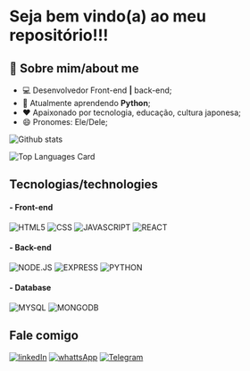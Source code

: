 # Seja bem vindo(a) ao meu repositório!!!
## 📖 Sobre mim/about me

- 💻 Desenvolvedor Front-end **|** back-end;
- 🌱 Atualmente  aprendendo **Python**; 
- ❤️ Apaixonado por tecnologia, educação, cultura japonesa;
- 😄 Pronomes: Ele/Dele;

![Github stats](https://github-readme-stats.vercel.app/api?username=silvallenilsom&theme=highcontrast&show_icons=true&count_private=true)

![Top Languages Card](https://github-readme-stats.vercel.app/api/top-langs/?username=silvallenilsom)

## Tecnologias/technologies

#### - Front-end
![HTML5](https://img.shields.io/badge/HTML5-E34F26?style=for-the-badge&logo=html5&logoColor=white)
![CSS](https://img.shields.io/badge/CSS3-1572B6?style=for-the-badge&logo=css3&logoColor=white)
![JAVASCRIPT](https://img.shields.io/badge/JavaScript-323330?style=for-the-badge&logo=javascript&logoColor=F7DF1E)
![REACT](https://img.shields.io/badge/React-20232A?style=for-the-badge&logo=react&logoColor=61DAFB)
#### - Back-end
![NODE.JS](https://img.shields.io/badge/Node.js-43853D?style=for-the-badge&logo=node.js&logoColor=white)
![EXPRESS](https://img.shields.io/badge/Express.js-404D59?style=for-the-badge)
![PYTHON](	https://img.shields.io/badge/Python-14354C?style=for-the-badge&logo=python&logoColor=white)
#### - Database
![MYSQL](	https://img.shields.io/badge/MySQL-00000F?style=for-the-badge&logo=mysql&logoColor=white)
![MONGODB](https://img.shields.io/badge/MongoDB-4EA94B?style=for-the-badge&logo=mongodb&logoColor=white)

## Fale comigo
<a href="https://www.linkedin.com/in/silvalenilsom/">![linkedIn](https://img.shields.io/badge/LinkedIn-0077B5?style=for-the-badge&logo=linkedin&logoColor=white)</a>
<a href="https://wa.me/5561992618766">![whattsApp](https://img.shields.io/badge/WhatsApp-25D366?style=for-the-badge&logo=whatsapp&logoColor=white)</a>
<a href="https://t.me/silvaLenilsom">![Telegram](https://img.shields.io/badge/Telegram-2CA5E0?style=for-the-badge&logo=telegram&logoColor=white)</a>
